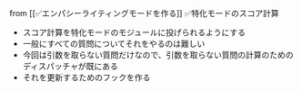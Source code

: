 
from [[✅エンパシーライティングモードを作る]]
✅特化モードのスコア計算
- スコア計算を特化モードのモジュールに投げられるようにする
- 一般にすべての質問についてそれをやるのは難しい
- 今回は引数を取らない質問だけなので、引数を取らない質問の計算のためのディスパッチャが既にある
- それを更新するためのフックを作る
